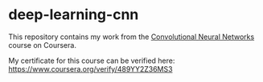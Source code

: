 # deep-learning-cnn

This repository contains my work from the [Convolutional Neural Networks](https://www.coursera.org/learn/convolutional-neural-networks/home/welcome) course on Coursera.

My certificate for this course can be verified here: https://www.coursera.org/verify/489YY2Z36MS3

